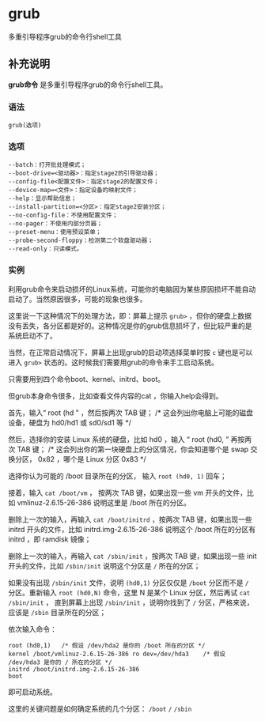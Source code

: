 #  grub

多重引导程序grub的命令行shell工具

##  补充说明

**grub命令** 是多重引导程序grub的命令行shell工具。

###  语法

    
    
    grub(选项)
    

###  选项

    
    
    --batch：打开批处理模式；
    --boot-drive=<驱动器>：指定stage2的引导驱动器；
    --config-file<配置文件>：指定stage2的配置文件；
    --device-map=<文件>：指定设备的映射文件；
    --help：显示帮助信息；
    --install-partition=<分区>：指定stage2安装分区；
    --no-config-file：不使用配置文件；
    --no-pager：不使用内部分页器；
    --preset-menu：使用预设菜单；
    --probe-second-floppy：检测第二个软盘驱动器；
    --read-only：只读模式。
    

###  实例

利用grub命令来启动损坏的Linux系统，可能你的电脑因为某些原因损坏不能自动启动了。当然原因很多，可能的现象也很多。

这里说一下这种情况下的处理方法，即：屏幕上提示 ` grub> `
，但你的硬盘上数据没有丢失，各分区都是好的。这种情况是你的grub信息损坏了，但比较严重的是系统启动不了。

当然，在正常启动情况下，屏幕上出现grub的启动项选择菜单时按 ` c ` 键也是可以进入 ` grub> `
状态的。这时候我们需要用grub的命令来手工启动系统。

只需要用到四个命令boot、kernel、initrd、boot。

但grub本身命令很多，比如查看文件内容的cat ，你输入help会得到。

首先，输入“ root (hd ” ，然后按两次 TAB 键； /* 这会列出你电脑上可能的磁盘设备，硬盘为 hd0/hd1 或 sd0/sd1 等 */

然后，选择你的安装 Linux 系统的硬盘，比如 hd0 ，输入 “ root (hd0, ” 再按两次 TAB 键； /*
这会列出你的第一块硬盘上的分区情况，你会知道哪个是 swap 交换分区， 0x82 ，哪个是 Linux 分区 0x83 */

选择你认为可能的 /boot 目录所在的分区， 输入 ` root (hd0, 1) ` 回车；

接着，输入 ` cat /boot/vm ` ， 按两次 TAB 键，如果出现一些 vm 开头的文件，比如 vmlinuz-2.6.15-26-386
说明这里是 /boot 所在的分区。

删除上一次的输入，再输入 ` cat /boot/initrd ` ，按两次 TAB 键，如果出现一些 initrd 开头的文件，比如
initrd.img-2.6.15-26-386 说明这个 /boot 所在的分区有 initrd ，即 ramdisk 镜像；

删除上一次的输入，再输入 ` cat /sbin/init ` ，按两次 TAB 键，如果出现一些 init 开头的文件，比如 ` /sbin/init `
说明这个分区是 ` / ` 所在的分区；

如果没有出现 ` /sbin/init ` 文件，说明 ` (hd0,1) ` 分区仅仅是 ` /boot ` 分区而不是 ` / ` 分区。重新输入 `
root (hd0,N) ` 命令，这里 N 是某个 Linux 分区，然后再试 ` cat /sbin/init ` ， 直到屏幕上出现 `
/sbin/init ` ，说明你找到了 ` / ` 分区，严格来说，应该是 ` /sbin ` 目录所在的分区；

依次输入命令：

    
    
    root (hd0,1)   /* 假设 /dev/hda2 是你的 /boot 所在的分区 */
    kernel /boot/vmlinuz-2.6.15-26-386 ro dev=/dev/hda3    /* 假设 /dev/hda3 是你的 / 所在的分区 */
    initrd /boot/initrd.img-2.6.15-26-386
    boot
    

即可启动系统。

这里的关键问题是如何确定系统的几个分区： ` /boot ` ` / ` ` /sbin `

